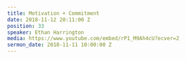 ```yaml
---
title: Motivation + Commitment
date: 2018-11-12 20:11:00 Z
position: 33
speaker: Ethan Harrington
media: https://www.youtube.com/embed/rP1_M9Ah4cU?ecver=2
sermon_date: 2018-11-11 10:00:00 Z
---
```


